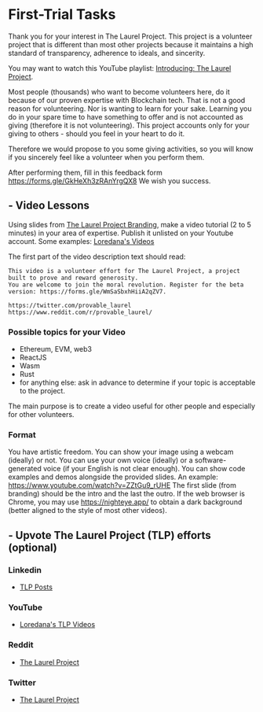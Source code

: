 # First-Trial Tasks

Thank you for your interest in The Laurel Project. This project is a volunteer project that is different than most other projects because it maintains a high standard of transparency, adherence to ideals, and sincerity.

You may want to watch this YouTube playlist: [Introducing: The Laurel Project](https://www.youtube.com/watch?v=J7-gIa6jiP0&list=PL323JufuD9JBzv9Spl6KcFMB631ZgcFPU).

Most people (thousands) who want to become volunteers here, do it because of our proven expertise with Blockchain tech. That is not a good reason for volunteering. Nor is wanting to learn for your sake. Learning you do in your spare time to have something to offer and is not accounted as giving (therefore it is not volunteering). This project accounts only for your giving to others - should you feel in your heart to do it.

Therefore we would propose to you some giving activities, so you will know if you sincerely feel like a volunteer when you perform them.

After performing them, fill in this feedback form https://forms.gle/GkHeXh3zRAnYrgQX8
We wish you success.

## - Video Lessons

Using slides from [The Laurel Project Branding](https://docs.google.com/presentation/d/1L14FauAo4COkp8KjOFF7Wuh3TLRq_PBnX8ka0Qx36_w/edit#slide=id.g10a492d6bd2_0_10), make a video tutorial (2 to 5 minutes) in your area of expertise. Publish it unlisted on your Youtube account. Some examples: [Loredana's Videos](https://www.youtube.com/c/LoredanaCirstea/videos)

The first part of the video description text should read:

```
This video is a volunteer effort for The Laurel Project, a project built to prove and reward generosity. 
You are welcome to join the moral revolution. Register for the beta version: https://forms.gle/WmSaSbxhHiiA2qZV7.

https://twitter.com/provable_laurel
https://www.reddit.com/r/provable_laurel/
```

### Possible topics for your Video

- Ethereum, EVM, web3
- ReactJS
- Wasm
- Rust
- for anything else: ask in advance to determine if your topic is acceptable to the project.

The main purpose is to create a video useful for other people and especially for other volunteers.

### Format

You have artistic freedom. You can show your image using a webcam (ideally) or not. You can use your own voice (ideally) or a software-generated voice (if your English is not clear enough). You can show code examples and demos alongside the provided slides.
An example: https://www.youtube.com/watch?v=ZZtGu9_rUHE
The first slide (from branding) should be the intro and the last the outro.
If the web browser is Chrome, you may use https://nighteye.app/ to obtain a dark background (better aligned to the style of most other videos).

## - Upvote The Laurel Project (TLP) efforts (optional)

### Linkedin

- [TLP Posts](https://www.linkedin.com/company/the-laurel-project/posts/)

### YouTube

- [Loredana's TLP Videos](https://www.youtube.com/watch?v=J7-gIa6jiP0&list=PL323JufuD9JBzv9Spl6KcFMB631ZgcFPU)

### Reddit

- [The Laurel Project](https://www.reddit.com/r/provable_laurel/)

### Twitter

- [The Laurel Project](https://twitter.com/provable_laurel)
